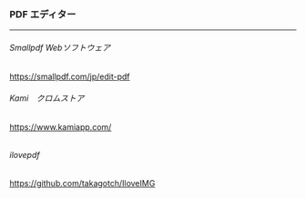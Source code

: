 ### PDF エディター
---
###### Smallpdf Webソフトウェア
https://smallpdf.com/jp/edit-pdf

###### Kami　クロムストア
https://www.kamiapp.com/

######
######

###### ilovepdf
https://github.com/takagotch/IloveIMG




```
```

```
```

```
```


